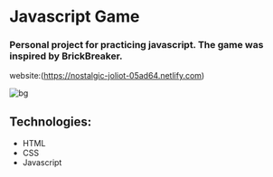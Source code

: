 # Javascript Game
### Personal project for practicing javascript. The game was inspired by BrickBreaker.

website:(https://nostalgic-joliot-05ad64.netlify.com)

![bg](https://user-images.githubusercontent.com/50719266/66004439-b0c06100-e45d-11e9-83dc-332af3050014.png)

## Technologies:
- HTML
- CSS
- Javascript

